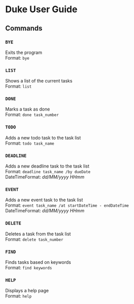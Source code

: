 # Duke User Guide

## Commands 

### `BYE`
Exits the program  
Format: `bye`

### `LIST`
Shows a list of the current tasks  
Format: `list`

### `DONE`
Marks a task as done  
Format: `done task_number`

### `TODO`
Adds a new todo task to the task list  
Format: `todo task_name`

### `DEADLINE`
Adds a new deadline task to the task list  
Format: `deadline task_name /by dueDate`  
DateTimeFormat: *dd/MM/yyyy HHmm*

### `EVENT`
Adds a new event task to the task list  
Format: `event task_name /at startDateTime - endDateTime`  
DateTimeFormat: *dd/MM/yyyy HHmm*

### `DELETE`
Deletes a task from the task list  
Format: `delete task_number`

### `FIND`
Finds tasks based on keywords  
Format: `find keywords`

### `HELP`
Displays a help page  
Format: `help`